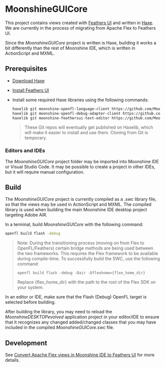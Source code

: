 # MoonshineGUICore

This project contains views created with [Feathers UI](https://feathersui.com/) and written in [Haxe](https://haxe.org/). We are currently in the process of migrating from Apache Flex to Feathers UI.

Since the _MoonshineGUICore_ project is written is Haxe, building it works a bit differently than the rest of Moonshine IDE, which is written in ActionScript and MXML.

## Prerequisites

- [Download Haxe](https://haxe.org/download/)
- [Install Feathers UI](https://feathersui.com/learn/haxe-openfl/installation/)
- Install some required Haxe libraries using the following commands:

  ```sh
  haxelib git moonshine-openfl-language-client https://github.com/Moonshine-IDE/moonshine-openfl-language-client.git
  haxelib git moonshine-openfl-debug-adapter-client https://github.com/Moonshine-IDE/moonshine-openfl-debug-adapter-client.git
  haxelib git moonshine-feathersui-text-editor https://github.com/Moonshine-IDE/moonshine-feathersui-text-editor.git
  ```

  > These Git repos will eventually get published on Haxelib, which will make it easier to install and use them. Cloning from Git is temporary.

### Editors and IDEs

The _MoonshineGUICore_ project folder may be imported into Moonshine IDE or Visual Studio Code. It may be possible to create a project in other IDEs, but it will require manual configuration.

## Build

The _MoonshineGUICore_ project is currently compiled as a _.swc_ library file, so that the views may be used in ActionScript and MXML. The compiled library is used when building the main Moonshine IDE desktop project targeting Adobe AIR.

In a terminal, build _MoonshineGUICore_ with the following command:

```sh
openfl build flash -debug
```

> Note: During the transitioning process (moving on from Flex to OpenFL/Feathers) certain bridge methods are being used between the two frameworks. This requires the Flex framework to be available during compile-time. To successfully build the SWC, use the following command:
> 
> `openfl build flash -debug -Dair -Dflexhome={flex_home_dir}`
> 
> Replace {flex_home_dir} with the path to the root of the Flex SDK on your system.

In an editor or IDE, make sure that the Flash (Debug) OpenFL target is selected before building.

After building the library, you may need to reload the _MoonshineDESKTOPevolved_ application project in your editor/IDE to ensure that it recognizes any changed added/changed classes that you may have included in the compiled _MoonshineGUICore.swc_ file.

## Development

See [Convert Apache Flex views in Moonshine IDE to Feathers UI](https://github.com/prominic/Moonshine-IDE/wiki/Convert-Apache-Flex-views-in-Moonshine-IDE-to-Feathers-UI) for more details.
